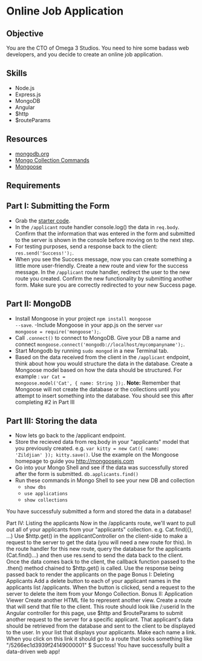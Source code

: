 Online Job Application
=========

Objective
--------
You are the CTO of Omega 3 Studios. You need to hire some badass web developers, and you decide to create an online job application.

Skills
------

- Node.js
- Express.js
- MongoDB
- Angular
- $http
- $routeParams

Resources
-------
- <a href="http://docs.mongodb.org/manual/contents/">mongodb.org</a>
- <a href="http://docs.mongodb.org/manual/reference/method/js-collection/">Mongo Collection Commands</a>
- <a href="http://mongoosejs.com/">Mongoose</a>

Requirements
-----------

Part I: Submitting the Form
----------------

- Grab the <a href="https://github.com/RefactorU/exercise-starters/tree/master/week7/online-job-application/starter-code">starter code</a>.
- In the <code>/applicant</code> route handler console.log() the data in <code>req.body</code>. Confirm that the information that was entered in the form and submitted to the server is shown in the console before moving on to the next step.
- For testing purposes, send a response back to the client: <code>res.send('Success!');</code>.
- When you see the Success message, now you can create something a little more user-friendly. Create a new route and view for the success message. In the <code>/applicant</code> route handler, redirect the user to the new route you created. Confirm the new functionality by submitting another form. Make sure you are correctly redirected to your new Success page.

Part II: MongoDB
---------------

- Install Mongoose in your project <code>npm install mongoose --save</code>.
-Include Mongoose in your app.js on the server <code>var mongoose = require('mongoose');</code>.
- Call <code>.connect()</code> to connect to MongoDB. Give your DB a name and connect <code>mongoose.connect('mongodb://localhost/mycompanyname');</code>.
- Start Mongodb by running <code>sudo mongod</code> in a new Terminal tab.
- Based on the data received from the client in the <code>/applicant</code> endpoint, think about how you would structure the data in the database. Create a Mongoose model based on how the data should be structured. For example : <code>var Cat = mongoose.model('Cat', { name: String });</code>.
<strong>Note:</strong> Remember that Mongoose will not create the database or the collections until you attempt to insert something into the database. You should see this after completing #2 in Part III

Part III: Storing the data
--------------

- Now lets go back to the /applicant endpoint.
- Store the recieved data from req.body in your "applicants" model that you previously created. e.g. <code>var kitty = new Cat({ name: 'Zildjian' }); kitty.save()</code>. Use the example on the Mongoose homepage to guide you http://mongoosejs.com
- Go into your Mongo Shell and see if the data was successfully stored after the form is submitted. <code>db.applicants.find()</code>
- Run these commands in Mongo Shell to see your new DB and collection
    - <code>show dbs</code>
    - <code>use applications </code>
    - <code>show collections</code>

You have successfuly submitted a form and stored the data in a database!

Part IV: Listing the applicants
Now in the /applicants route, we'll want to pull out all of your applicants from your "applicants" collection. e.g. Cat.find({}, ...)
Use $http.get() in the applicantController on the client-side to make a request to the server to get the data (you will need a new route for this).
In the route handler for this new route, query the database for the applicants (Cat.find()...) and then use res.send to send the data back to the client.
Once the data comes back to the client, the callback function passed to the .then() method chained to $http.get() is called. Use the response being passed back to render the applicants on the page
Bonus I: Deleting Applicants
Add a delete button to each of your applicant names in the applicants list /applicants.
When the button is clicked, send a request to the server to delete the item from your Mongo Collection.
Bonus II: Application Viewer
Create another HTML file to represent another view.
Create a route that will send that file to the client. This route should look like /:userid
In the Angular controller for this page, use $http and $routeParams to submit another request to the server for a specific applicant.
That applicant's data should be retrieved from the database and sent to the client to be displayed to the user.
In your list that displays your applicants. Make each name a link.
When you click on this link it should go to a route that looks something like "/5266ec1d3939f24149000001"
$ Success! You have successfully built a data-driven web app!